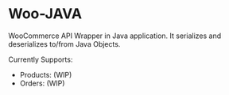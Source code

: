 # Woo-JAVA

WooCommerce API Wrapper in Java application. It serializes and deserializes to/from Java Objects.

Currently Supports:

- Products: (WIP)
- Orders: (WIP)
